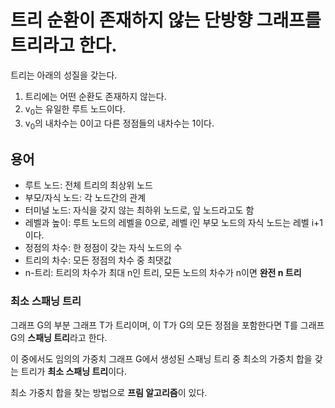 
# 트리 순환이 존재하지 않는 단방향 그래프를 트리라고 한다.  
  
트리는 아래의 성질을 갖는다.  
1. 트리에는 어떤 순환도 존재하지 않는다.  
2. v<sub>0</sub>는 유일한 루트 노드이다.  
3. v<sub>0</sub>의 내차수는 0이고 다른 정점들의 내차수는 1이다.  
  
## 용어  
- 루트 노드: 전체 트리의 최상위 노드
- 부모/자식 노드: 각 노드간의 관계
- 터미널 노드: 자식을 갖지 않는 최하위 노드로, 잎 노드라고도 함
- 레벨과 높이: 루트 노드의 레벨을 0으로, 레벨 i인 부모 노드의 자식 노드는 레벨 i+1이다.
- 정점의 차수: 한 정점이 갖는 자식 노드의 수
- 트리의 차수: 모든 정점의 차수 중 최댓값
- n-트리: 트리의 차수가 최대 n인 트리, 모든 노드의 차수가 n이면 **완전 n 트리**

### 최소 스패닝 트리
그래프 G의 부분 그래프 T가 트리이며, 이 T가 G의 모든 정점을 포함한다면 T를 그래프 G의 **스패닝 트리**라고 한다.

이 중에서도 임의의 가중치 그래프 G에서 생성된 스패닝 트리 중 최소의 가중치 합을 갖는 트리가 **최소 스패닝 트리**이다.

최소 가중치 합을 찾는 방법으로 **프림 알고리즘**이 있다.

